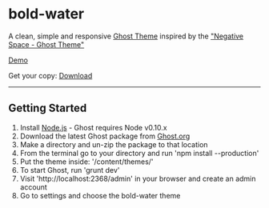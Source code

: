 # bold-water

A clean, simple and responsive [Ghost Theme](http://ghost.org) inspired by the ["Negative Space - Ghost Theme"](http://madeforghost.com/statics/negative-space/)

<a href="http://viktorsnt.github.io/bold-water-demo/" target="_blank">Demo</a>

Get your copy: [Download](https://github.com/viktorsnt/bold-water/archive/master.zip)

***

## Getting Started

1. Install <a href="nodejs.org" target="_blank">Node.js</a> - Ghost requires Node v0.10.x
2. Download the latest Ghost package from <a href="ghost.org/download" target="_blank">Ghost.org</a>
3. Make a directory and un-zip the package to that location
4. From the terminal go to your directory and run 'npm install --production'
5. Put the theme inside: '/content/themes/'
6. To start Ghost, run 'grunt dev'
7. Visit 'http://localhost:2368/admin' in your browser and create an admin account
8. Go to settings and choose the bold-water theme
